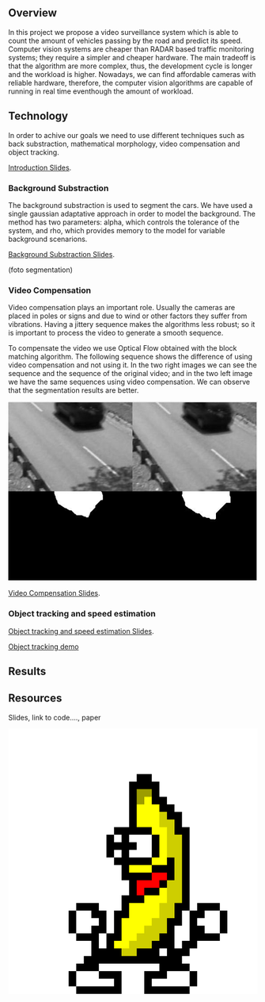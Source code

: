 ## Overview
In this project we propose a video surveillance system which is able to count the amount of vehicles passing by the road and predict its speed. Computer vision systems are cheaper than RADAR based traffic monitoring systems; they require a simpler and cheaper hardware. The main tradeoff is that the algorithm are more complex, thus, the development cycle is longer and the workload is higher. Nowadays, we can find affordable cameras with reliable hardware, therefore, the computer vision algorithms are capable of running in real time eventhough the amount of workload.

## Technology
In order to achive our goals we need to use different techniques such as back substraction, mathematical morphology, video compensation and object tracking.

[Introduction Slides](https://drive.google.com/open?id=1EpXqcSMzcNrI2JHYW7SY0vbjkVu3XePuod6_q5ot_Mc).

### Background Substraction
The background substraction is used to segment the cars. We have used a single gaussian adaptative approach in order to model the background. The method has two parameters: alpha, which controls the tolerance of the system, and rho, which provides memory to the model for variable background scenarions.

[Background Substraction Slides](https://drive.google.com/open?id=1dnUurtSCDUBepMk8pSRPdSBtiIqZMii968DKXVGQXg0).




(foto segmentation)

### Video Compensation
Video compensation plays an important role. Usually the cameras are placed in poles or signs and due to wind or other factors they suffer from vibrations. Having a jittery sequence makes the algorithms less robust; so it is important to process the video to generate a smooth sequence.

To compensate the video we use Optical Flow obtained with the block matching algorithm. The following sequence shows the difference of using video compensation and not using it. In  the two right images we can see the sequence and the sequence of the original video; and in the two left image we have the same sequences using video compensation. We can observe that the segmentation results are better.

<img src="images/compare_compensation.gif" alt="hi" class="inline"/>

[Video Compensation Slides](https://drive.google.com/open?id=1qVJnOOqmPPlsL1DYmORwB7VqqbGexh3oYGV6hWjTOxc).

### Object tracking and speed estimation

[Object tracking and speed estimation Slides](https://drive.google.com/open?id=1qVJnOOqmPPlsL1DYmORwB7VqqbGexh3oYGV6hWjTOxc).


[Object tracking demo](https://www.youtube.com/watch?v=OgIRAjnnJzI)

## Results

## Resources
Slides, link to code...., paper


<img src="images/uno.gif" alt="hi" class="inline"/>
